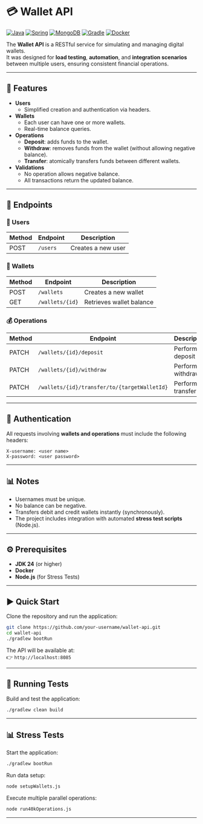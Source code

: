 # 💳 Wallet API

[![Java](https://img.shields.io/badge/Java-24-blue)](https://www.oracle.com/java/)
[![Spring](https://img.shields.io/badge/Spring-Boot-green)](https://spring.io/projects/spring-boot)
[![MongoDB](https://img.shields.io/badge/MongoDB-Database-brightgreen)](https://www.mongodb.com/)
[![Gradle](https://img.shields.io/badge/Gradle-Build-orange)](https://gradle.org/)
[![Docker](https://img.shields.io/badge/Docker-Container-blue)](https://www.docker.com/)

The **Wallet API** is a RESTful service for simulating and managing digital wallets.  
It was designed for **load testing**, **automation**, and **integration scenarios** between multiple users, ensuring consistent financial operations.

---

## 🚀 Features
- **Users**
  - Simplified creation and authentication via headers.
- **Wallets**
  - Each user can have one or more wallets.
  - Real-time balance queries.
- **Operations**
  - **Deposit**: adds funds to the wallet.
  - **Withdraw**: removes funds from the wallet (without allowing negative balance).
  - **Transfer**: atomically transfers funds between different wallets.
- **Validations**
  - No operation allows negative balance.
  - All transactions return the updated balance.

---

## 📡 Endpoints

### 👤 Users
| Method | Endpoint       | Description        |
|--------|----------------|--------------------|
| POST   | `/users`       | Creates a new user |

### 💼 Wallets
| Method | Endpoint        | Description              |
|--------|-----------------|--------------------------|
| POST   | `/wallets`      | Creates a new wallet     |
| GET    | `/wallets/{id}` | Retrieves wallet balance |

### 💰 Operations
| Method | Endpoint                                      | Description             |
|--------|-----------------------------------------------|-------------------------|
| PATCH  | `/wallets/{id}/deposit`                       | Performs a deposit      |
| PATCH  | `/wallets/{id}/withdraw`                      | Performs a withdrawal   |
| PATCH  | `/wallets/{id}/transfer/to/{targetWalletId}`  | Performs a transfer     |

---

## 🔐 Authentication
All requests involving **wallets and operations** must include the following headers:

```http
X-username: <user name>
X-password: <user password>
```

---

## 📊 Notes
- Usernames must be unique.
- No balance can be negative.
- Transfers debit and credit wallets instantly (synchronously).
- The project includes integration with automated **stress test scripts** (Node.js).

---

## ⚙️ Prerequisites

- **JDK 24** (or higher)
- **Docker**
- **Node.js** (for Stress Tests)

---

## ▶️ Quick Start

Clone the repository and run the application:

```bash
git clone https://github.com/your-username/wallet-api.git
cd wallet-api
./gradlew bootRun
```

The API will be available at:  
👉 `http://localhost:8085`

---

## 🧪 Running Tests

Build and test the application:

```bash
./gradlew clean build
```

---

## 📊 Stress Tests

Start the application:

```bash
./gradlew bootRun
```

Run data setup:

```bash
node setupWallets.js
```

Execute multiple parallel operations:

```bash
node run40kOperations.js
```

---
